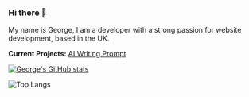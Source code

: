 ### Hi there 👋

My name is George, I am a developer with a strong passion for website development, based in the UK. 

**Current Projects:**
[AI Writing Prompt](https://github.com/georgeday06/AI-Writing-Prompt)

[![George's GitHub stats](https://github-readme-stats.vercel.app/api?username=georgeday06)](https://github.com/anuraghazra/github-readme-stats)

![Top Langs](https://github-readme-stats.vercel.app/api/top-langs/?username=georgeday06&layout=compact)

<!--
**georgeday06/georgeday06** is a ✨ _special_ ✨ repository because its `README.md` (this file) appears on your GitHub profile.

Here are some ideas to get you started:

- 🔭 I’m currently working on ...
- 🌱 I’m currently learning ...
- 👯 I’m looking to collaborate on ...
- 🤔 I’m looking for help with ...
- 💬 Ask me about ...
- 📫 How to reach me: ...
- 😄 Pronouns: ...
- ⚡ Fun fact: ...
-->
